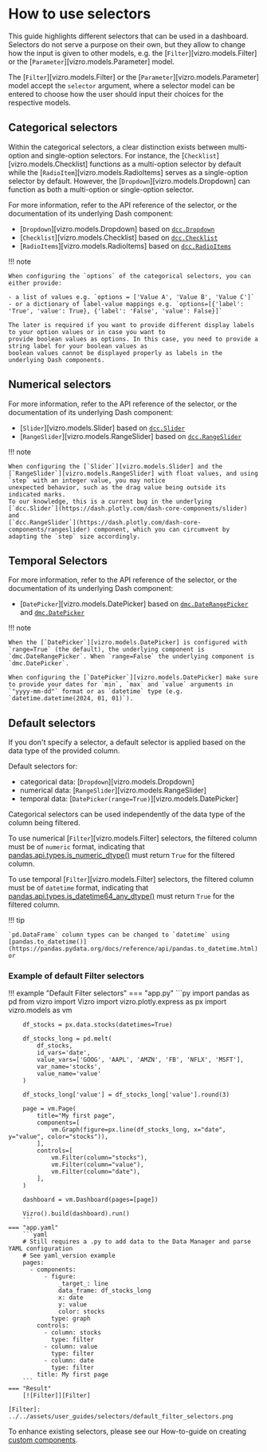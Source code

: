 # How to use selectors

This guide highlights different selectors that can be used in a dashboard. Selectors do not serve a purpose on their own, but they allow to change how the input is given to other models, e.g. the [`Filter`][vizro.models.Filter] or the [`Parameter`][vizro.models.Parameter] model.

The [`Filter`][vizro.models.Filter] or the [`Parameter`][vizro.models.Parameter] model accept the `selector` argument, where a selector model can be entered to choose how the user should input their choices for the respective models.

## Categorical selectors

Within the categorical selectors, a clear distinction exists between multi-option and single-option selectors.
For instance, the [`Checklist`][vizro.models.Checklist] functions as a multi-option selector by default while
the [`RadioItem`][vizro.models.RadioItems] serves as a single-option selector by default. However, the
[`Dropdown`][vizro.models.Dropdown] can function as both a multi-option or single-option selector.

For more information, refer to the API reference of the selector, or the documentation of its underlying Dash component:

- [`Dropdown`][vizro.models.Dropdown] based on [`dcc.Dropdown`](https://dash.plotly.com/dash-core-components/dropdown)
- [`Checklist`][vizro.models.Checklist] based on [`dcc.Checklist`](https://dash.plotly.com/dash-core-components/checklist)
- [`RadioItems`][vizro.models.RadioItems] based on [`dcc.RadioItems`](https://dash.plotly.com/dash-core-components/radioitems)

!!! note

    When configuring the `options` of the categorical selectors, you can either provide:

    - a list of values e.g. `options = ['Value A', 'Value B', 'Value C']`
    - or a dictionary of label-value mappings e.g. `options=[{'label': 'True', 'value': True}, {'label': 'False', 'value': False}]`

    The later is required if you want to provide different display labels to your option values or in case you want to
    provide boolean values as options. In this case, you need to provide a string label for your boolean values as
    boolean values cannot be displayed properly as labels in the underlying Dash components.

## Numerical selectors

For more information, refer to the API reference of the selector, or the documentation of its underlying Dash component:

- [`Slider`][vizro.models.Slider] based on [`dcc.Slider`](https://dash.plotly.com/dash-core-components/slider)
- [`RangeSlider`][vizro.models.RangeSlider] based on [`dcc.RangeSlider`](https://dash.plotly.com/dash-core-components/rangeslider)

!!! note

    When configuring the [`Slider`][vizro.models.Slider] and the [`RangeSlider`][vizro.models.RangeSlider] with float values, and using `step` with an integer value, you may notice
    unexpected behavior, such as the drag value being outside its indicated marks.
    To our knowledge, this is a current bug in the underlying [`dcc.Slider`](https://dash.plotly.com/dash-core-components/slider) and
    [`dcc.RangeSlider`](https://dash.plotly.com/dash-core-components/rangeslider) component, which you can circumvent by adapting the `step` size accordingly.

## Temporal Selectors

For more information, refer to the API reference of the selector, or the documentation of its underlying Dash component:

- [`DatePicker`][vizro.models.DatePicker] based on [`dmc.DateRangePicker`](https://www.dash-mantine-components.com/components/datepicker#daterangepicker) and [`dmc.DatePicker`](https://www.dash-mantine-components.com/components/datepicker)

!!! note

    When the [`DatePicker`][vizro.models.DatePicker] is configured with `range=True` (the default), the underlying component is `dmc.DateRangePicker`. When `range=False` the underlying component is `dmc.DatePicker`.

    When configuring the [`DatePicker`][vizro.models.DatePicker] make sure to provide your dates for `min`, `max` and `value` arguments in `"yyyy-mm-dd"` format or as `datetime` type (e.g. `datetime.datetime(2024, 01, 01)`).

## Default selectors

If you don't specify a selector, a default selector is applied based on the data type of the provided column.

Default selectors for:

 - categorical data: [`Dropdown`][vizro.models.Dropdown]
 - numerical data: [`RangeSlider`][vizro.models.RangeSlider]
 - temporal data: [`DatePicker(range=True)`][vizro.models.DatePicker]

Categorical selectors can be used independently of the data type of the column being filtered.

To use numerical [`Filter`][vizro.models.Filter] selectors, the filtered column must be of `numeric` format,
indicating that [pandas.api.types.is_numeric_dtype()](https://pandas.pydata.org/docs/reference/api/pandas.api.types.is_numeric_dtype.html) must return `True` for the filtered column.

To use temporal [`Filter`][vizro.models.Filter] selectors, the filtered column must be of `datetime` format,
indicating that [pandas.api.types.is_datetime64_any_dtype()](https://pandas.pydata.org/docs/reference/api/pandas.api.types.is_datetime64_any_dtype.html) must return `True` for the filtered column.

!!! tip

    `pd.DataFrame` column types can be changed to `datetime` using [pandas.to_datetime()](https://pandas.pydata.org/docs/reference/api/pandas.to_datetime.html) or


### Example of default Filter selectors

!!! example "Default Filter selectors"
    === "app.py"
        ```py
        import pandas as pd
        from vizro import Vizro
        import vizro.plotly.express as px
        import vizro.models as vm

        df_stocks = px.data.stocks(datetimes=True)

        df_stocks_long = pd.melt(
            df_stocks,
            id_vars='date',
            value_vars=['GOOG', 'AAPL', 'AMZN', 'FB', 'NFLX', 'MSFT'],
            var_name='stocks',
            value_name='value'
        )

        df_stocks_long['value'] = df_stocks_long['value'].round(3)

        page = vm.Page(
            title="My first page",
            components=[
                vm.Graph(figure=px.line(df_stocks_long, x="date", y="value", color="stocks")),
            ],
            controls=[
                vm.Filter(column="stocks"),
                vm.Filter(column="value"),
                vm.Filter(column="date"),
            ],
        )

        dashboard = vm.Dashboard(pages=[page])

        Vizro().build(dashboard).run()
        ```
    === "app.yaml"
        ```yaml
        # Still requires a .py to add data to the Data Manager and parse YAML configuration
        # See yaml_version example
        pages:
          - components:
              - figure:
                  _target_: line
                  data_frame: df_stocks_long
                  x: date
                  y: value
                  color: stocks
                type: graph
            controls:
              - column: stocks
                type: filter
              - column: value
                type: filter
              - column: date
                type: filter
            title: My first page
        ```
    === "Result"
        [![Filter]][Filter]

    [Filter]: ../../assets/user_guides/selectors/default_filter_selectors.png


To enhance existing selectors, please see our How-to-guide on creating [custom components](custom-components.md).
